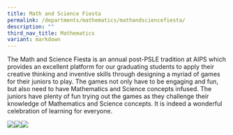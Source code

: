 ```yaml
---
title: Math and Science Fiesta
permalink: /departments/mathematics/mathandsciencefiesta/
description: ""
third_nav_title: Mathematics
variant: markdown
---
```

The Math and Science Fiesta is an annual post-PSLE tradition at AIPS which provides an excellent platform for our graduating students to apply their creative thinking and inventive skills through designing a myriad of games for their juniors to play. The games not only have to be engaging and fun, but also need to have Mathematics and Science concepts infused. The juniors have plenty of fun trying out the games as they challenge their knowledge of Mathematics and Science concepts. It is indeed a wonderful celebration of learning for everyone.

![](/images/25ma1.jpg)![](/images/25_ma2_1.jpg)![](/images/25ma3.jpg)
